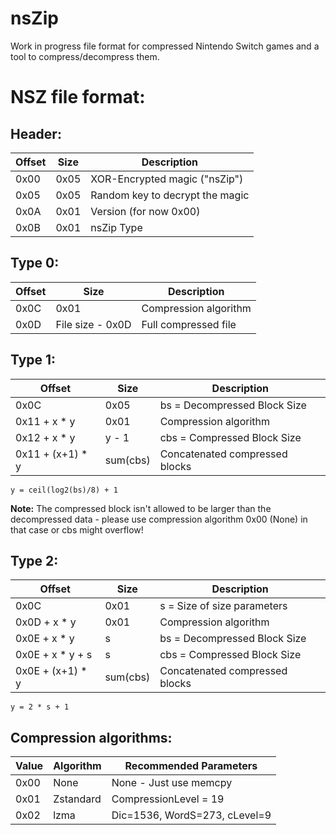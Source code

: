 # nsZip

Work in progress file format for compressed Nintendo Switch games and a tool to compress/decompress them.

# NSZ file format:
## Header:
| Offset|Size |Description                    |
|-------|-----|-------------------------------|
|0x00   |0x05 |XOR-Encrypted magic ("nsZip")  |
|0x05   |0x05 |Random key to decrypt the magic|
|0x0A   |0x01 |Version (for now 0x00)         |
|0x0B   |0x01 |nsZip Type                     |

## Type 0:
| Offset|Size            |Description          |
|-------|----------------|---------------------|
|0x0C   |0x01            |Compression algorithm|
|0x0D   |File size - 0x0D|Full compressed file |

## Type 1:
| Offset         |Size    |Description                   |
|----------------|--------|------------------------------|
|0x0C            |0x05    |bs = Decompressed Block Size  |
|0x11 + x * y    |0x01    |Compression algorithm         |
|0x12 + x * y    |y - 1   |cbs = Compressed Block Size   |
|0x11 + (x+1) * y|sum(cbs)|Concatenated compressed blocks|

`y = ceil(log2(bs)/8) + 1`

**Note:** The compressed block isn't allowed to be larger than the decompressed data - please use compression algorithm 0x00 (None) in that case or cbs might overflow!


## Type 2:
| Offset         |Size    |Description                   |
|----------------|--------|------------------------------|
|0x0C            |0x01    |s = Size of size parameters   |
|0x0D + x * y    |0x01    |Compression algorithm         |
|0x0E + x * y    |s       |bs = Decompressed Block Size  |
|0x0E + x * y + s|s       |cbs = Compressed Block Size   |
|0x0E + (x+1) * y|sum(cbs)|Concatenated compressed blocks|

`y = 2 * s + 1`

## Compression algorithms:
|Value|Algorithm|Recommended Parameters       |
|-----|---------|-----------------------------|
|0x00 |None     |None - Just use memcpy       |
|0x01 |Zstandard|CompressionLevel = 19        |
|0x02 |lzma     |Dic=1536, WordS=273, cLevel=9|
